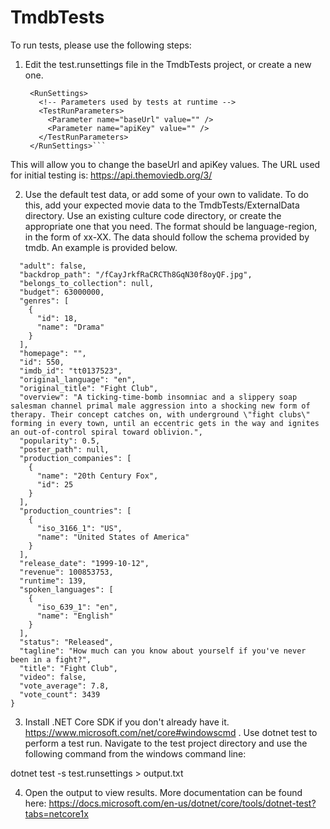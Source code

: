 # TmdbTests

To run tests, please use the following steps:

1. Edit the test.runsettings file in the TmdbTests project, or create a new one.

   ```<?xml version="1.0" encoding="utf-8"?>
    <RunSettings>
      <!-- Parameters used by tests at runtime -->
      <TestRunParameters>
        <Parameter name="baseUrl" value="" />
        <Parameter name="apiKey" value="" />
      </TestRunParameters>
    </RunSettings>```

This will allow you to change the baseUrl and apiKey values.
The URL used for initial testing is: https://api.themoviedb.org/3/

2. Use the default test data, or add some of your own to validate.  To do this, add your expected movie data to the TmdbTests/ExternalData directory. Use an existing culture code directory, or create the appropriate one that you need.  The format should be language-region, in the form of xx-XX.  The data should follow the schema provided by tmdb.  An example is provided below.

```{
  "adult": false,
  "backdrop_path": "/fCayJrkfRaCRCTh8GqN30f8oyQF.jpg",
  "belongs_to_collection": null,
  "budget": 63000000,
  "genres": [
    {
      "id": 18,
      "name": "Drama"
    }
  ],
  "homepage": "",
  "id": 550,
  "imdb_id": "tt0137523",
  "original_language": "en",
  "original_title": "Fight Club",
  "overview": "A ticking-time-bomb insomniac and a slippery soap salesman channel primal male aggression into a shocking new form of therapy. Their concept catches on, with underground \"fight clubs\" forming in every town, until an eccentric gets in the way and ignites an out-of-control spiral toward oblivion.",
  "popularity": 0.5,
  "poster_path": null,
  "production_companies": [
    {
      "name": "20th Century Fox",
      "id": 25
    }
  ],
  "production_countries": [
    {
      "iso_3166_1": "US",
      "name": "United States of America"
    }
  ],
  "release_date": "1999-10-12",
  "revenue": 100853753,
  "runtime": 139,
  "spoken_languages": [
    {
      "iso_639_1": "en",
      "name": "English"
    }
  ],
  "status": "Released",
  "tagline": "How much can you know about yourself if you've never been in a fight?",
  "title": "Fight Club",
  "video": false,
  "vote_average": 7.8,
  "vote_count": 3439
}
```

3. Install .NET Core SDK if you don't already have it.  https://www.microsoft.com/net/core#windowscmd . Use dotnet test to perform a test run.  Navigate to the test project directory and use the following command from the windows command line:

dotnet test -s test.runsettings  > output.txt

4. Open the output to view results.  More documentation can be found here: https://docs.microsoft.com/en-us/dotnet/core/tools/dotnet-test?tabs=netcore1x




